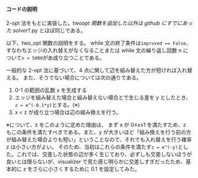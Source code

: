 #### コードの説明

2-opt 法をもとに実装した。two*opt 関数を追加した以外は github にすでにあった solver*?.py とほぼ同じである。

以下、two_opt 関数の説明をする。
while 文の終了条件は`improved == False`、すなわちエッジの入れ替えがなくなることまたは while 文の繰り返し回数 n について`n > 5000`があ成り立つことである。

一般的な 2-opt 法に基づいて、4 点に関して辺を組み替えた方が短ければ入れ替える。
また、そうでない場合については次の通りである。

1. 0-1 の範囲の乱数 x を生成する
2. エッジを組み替えた場合と組み替えない場合とで生じる差を y としたとき、`z = e^(-0.1*y)`とする。(※)
3. x < z が成り立つ場合は辺の組み換えを行う。

※について、z をこのように定めた理由は、 まず x が 0≤x≤1 を満たすため、z もこの条件を満たすべきである。また、y が大きいほど「組み換えを行う前の方が組み替えた場合よりも短い」ということなので、それでも入れ替えを行う確率 z は小さい方がよい。
そのため、当初はこれらの条件を満たす`z = e^(-y)`とした。これでは、交差した状態の辺が多く生じており、必ずしも交差しないほうが良いとは限らないが、visualizer で見た感じ明らかに交差しすぎだったため、基本的に z をさらに小さくするために 0.1 を設定してみた。
